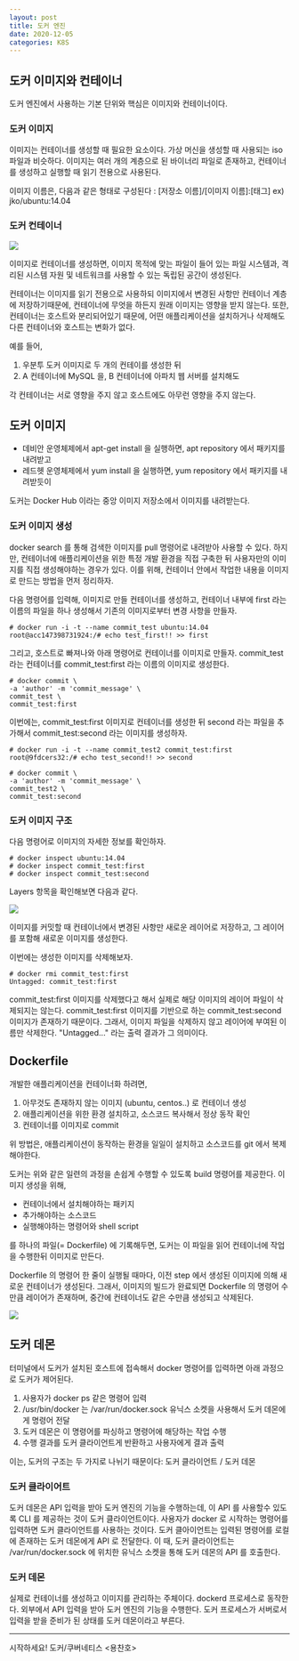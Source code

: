```yaml
---
layout: post
title: 도커 엔진
date: 2020-12-05
categories: K8S
---
```


## 도커 이미지와 컨테이너

도커 엔진에서 사용하는 기본 단위와 핵심은 이미지와 컨테이너이다.

### 도커 이미지

이미지는 컨테이너를 생성할 때 필요한 요소이다. 가상 머신을 생성할 때 사용되는 iso 파일과 비슷하다.
이미지는 여러 개의 계층으로 된 바이너리 파일로 존재하고, 컨테이너를 생성하고 실행할 때 읽기 전용으로 사용된다.

이미지 이름은, 다음과 같은 형태로 구성된다 : [저장소 이름]/[이미지 이름]:[태그]
ex) jko/ubuntu:14.04

### 도커 컨테이너

![](/image/docker-container.png)

이미지로 컨테이너를 생성하면, 이미지 목적에 맞는 파일이 들어 있는 파일 시스템과, 격리된 시스템 자원 및 네트워크를 사용할 수 있는 독립된 공간이 생성된다.

컨테이너는 이미지를 읽기 전용으로 사용하되 이미지에서 변경된 사항만 컨테이너 계층에 저장하기때문에, 컨테이너에 무엇을 하든지 원래 이미지는 영향을 받지 않는다.
또한, 컨테이너는 호스트와 분리되어있기 때문에, 어떤 애플리케이션을 설치하거나 삭제해도 다른 컨테이너와 호스트는 변화가 없다.

예를 들어,

1. 우분투 도커 이미지로 두 개의 컨테이를 생성한 뒤
2. A 컨테이너에 MySQL 을, B 컨테이너에 아파치 웹 서버를 설치해도

각 컨테이너는 서로 영향을 주지 않고 호스트에도 아무런 영향을 주지 않는다.

## 도커 이미지

- 데비안 운영체제에서 apt-get install 을 실행하면, apt repository 에서 패키지를 내려받고
- 레드헷 운영체제에서 yum install 을 실행하면, yum repository 에서 패키지를 내려받듯이

도커는 Docker Hub 이라는 중앙 이미지 저장소에서 이미지를 내려받는다.

### 도커 이미지 생성

docker search 를 통해 검색한 이미지를 pull 명령어로 내려받아 사용할 수 있다.
하지만, 컨테이너에 애플리케이션을 위한 특정 개발 환경을 직접 구축한 뒤 사용자만의 이미지를 직접 생성해야하는 경우가 있다.
이를 위해, 컨테이너 안에서 작업한 내용을 이미지로 만드는 방법을 먼저 정리하자.

다음 명령어를 입력해, 이미지로 만들 컨테이너를 생성하고, 컨테이너 내부에 first 라는 이름의 파일을 하나 생성해서 기존의 이미지로부터 변경 사항을 만들자.

```shell
# docker run -i -t --name commit_test ubuntu:14.04
root@acc147398731924:/# echo test_first!! >> first
```

그리고, 호스트로 빠져나와 아래 명령어로 컨테이너를 이미지로 만들자.
commit_test 라는 컨테이너를 commit_test:first 라는 이름의 이미지로 생성한다.

```shell
# docker commit \
-a 'author' -m 'commit_message' \
commit_test \
commit_test:first
```

이번에는, commit_test:first 이미지로 컨테이너를 생성한 뒤 second 라는 파일을 추가해서 commit_test:second 라는 이미지를 생성하자.

```shell
# docker run -i -t --name commit_test2 commit_test:first
root@9fdcers32:/# echo test_second!! >> second

# docker commit \
-a 'author' -m 'commit_message' \
commit_test2 \
commit_test:second
```

### 도커 이미지 구조

다음 명령어로 이미지의 자세한 정보를 확인하자.

```shell
# docker inspect ubuntu:14.04
# docker inspect commit_test:first
# docker inspect commit_test:second
```

Layers 항목을 확인해보면 다음과 같다.

![](/image/docker-image-inspect-test.png)

이미지를 커밋할 때 컨테이너에서 변경된 사항만 새로운 레이어로 저장하고, 그 레이어를 포함해 새로운 이미지를 생성한다.

이번에는 생성한 이미지를 삭제해보자.

```shell
# docker rmi commit_test:first
Untagged: commit_test:first
```

commit_test:first 이미지를 삭제했다고 해서 실제로 해당 이미지의 레이어 파일이 삭제되지는 않는다.
commit_test:first 이미지를 기반으로 하는 commit_test:second 이미지가 존재하기 때문이다.
그래서, 이미지 파일을 삭제하지 않고 레이어에 부여된 이름만 삭제한다.
"Untagged..." 라는 출력 결과가 그 의미이다.

## Dockerfile

개발한 애플리케이션을 컨테이너화 하려면,

1. 아무것도 존재하지 않는 이미지 (ubuntu, centos..) 로 컨테이너 생성
2. 애플리케이션을 위한 환경 설치하고, 소스코드 복사해서 정상 동작 확인
3. 컨테이너를 이미지로 commit

위 방법은, 애플리케이션이 동작하는 환경을 일일이 설치하고 소스코드를 git 에서 복제해야한다.

도커는 위와 같은 일련의 과정을 손쉽게 수행할 수 있도록 build 명령어를 제공한다.
이미지 생성을 위해,

- 컨테이너에서 설치해야하는 패키지
- 추가해야하는 소스코드
- 실행해야하는 명령어와 shell script

를 하나의 파일(= Dockerfile) 에 기록해두면, 도커는 이 파일을 읽어 컨테이너에 작업을 수행한뒤 이미지로 만든다.

Dockerfile 의 명령어 한 줄이 실행될 때마다, 이전 step 에서 생성된 이미지에 의해 새로운 컨테이너가 생성된다.
그래서, 이미지의 빌드가 완료되면 Dockerfile 의 명령어 수 만큼 레이어가 존재하며, 중간에 컨테이너도 같은 수만큼 생성되고 삭제된다.

![](/image/docker-img-build.png)

## 도커 데몬

터미널에서 도커가 설치된 호스트에 접속해서 docker 명령어를 입력하면 아래 과정으로 도커가 제어된다.

1. 사용자가 docker ps 같은 명령어 입력
2. /usr/bin/docker 는 /var/run/docker.sock 유닉스 소켓을 사용해서 도커 데몬에게 명령어 전달
3. 도커 데몬은 이 명령어를 파싱하고 명령어에 해당하는 작업 수행
4. 수행 결과를 도커 클라이언트게 반환하고 사용자에게 결과 출력

이는, 도커의 구조는 두 가지로 나뉘기 때문이다: 도커 클라이언트 / 도커 데몬

### 도커 클라이어트

도커 데몬은 API 입력을 받아 도커 엔진의 기능을 수행하는데, 이 API 를 사용할수 있도록 CLI 를 제공하는 것이 도커 클라이언트이다.
사용자가 docker 로 시작하는 명령어를 입력하면 도커 클라이언트를 사용하는 것이다.
도커 클아이언트는 입력된 명령어를 로컬에 존재하는 도커 데몬에게 API 로 전달한다.
이 때, 도커 클라이언트는 /var/run/docker.sock 에 위치한 유닉스 소켓을 통해 도커 데몬의 API 를 호출한다.

### 도커 데몬

실제로 컨테이너를 생성하고 이미지를 관리하는 주체이다. dockerd 프로세스로 동작한다.
외부에서 API 입력을 받아 도커 엔진의 기능을 수행한다.
도커 프로세스가 서버로서 입력을 받을 준비가 된 상태를 도커 데몬이라고 부른다.

---

시작하세요! 도커/쿠버네티스 <용찬호>
